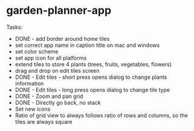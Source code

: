 # garden-planner-app

Tasks:
- DONE - add border around home tiles
- set correct app name in caption title on mac and windows
- set color scheme
- set app icon for all platforms
- extend tiles to store 4 plants (trees, fruits, vegetables, flowers)
- drag and drop on edit tiles screen
- DONE - Edit tiles - short press opens dialog to change plants information
- DONE - Edit tiles - long press opens dialog to change tile type
- DONE - Zoom and pan grid
- DONE - Directly go back, no stack
- Set new icons
- Ratio of grid view to always follows ratio of rows and columns, so the tiles are always square
